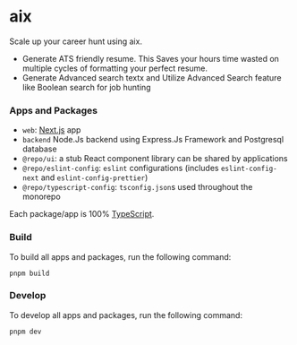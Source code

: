 # aix
Scale up your career hunt using aix.
- Generate ATS friendly resume. This Saves your hours time wasted on multiple cycles of formatting your perfect resume.
- Generate Advanced search textx and Utilize Advanced Search feature like Boolean search for job hunting

### Apps and Packages

- `web`: [Next.js](https://nextjs.org/) app
- `backend` Node.Js backend using Express.Js Framework and Postgresql database
- `@repo/ui`: a stub React component library can be shared by applications
- `@repo/eslint-config`: `eslint` configurations (includes `eslint-config-next` and `eslint-config-prettier`)
- `@repo/typescript-config`: `tsconfig.json`s used throughout the monorepo

Each package/app is 100% [TypeScript](https://www.typescriptlang.org/).


### Build

To build all apps and packages, run the following command:

```
pnpm build
```

### Develop

To develop all apps and packages, run the following command:

```
pnpm dev
```